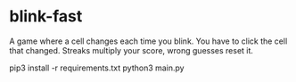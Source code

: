 # blink-fast

A game where a cell changes each time you blink. You have to click the cell that changed.
Streaks multiply your score, wrong guesses reset it.

pip3 install -r requirements.txt
python3 main.py

